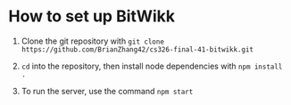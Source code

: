 <h1>How to set up BitWikk</h1>

1. Clone the git repository with `git clone https://github.com/BrianZhang42/cs326-final-41-bitwikk.git`

2. `cd` into the repository, then install node dependencies with `npm install .`

3. To run the server, use the command `npm start`
